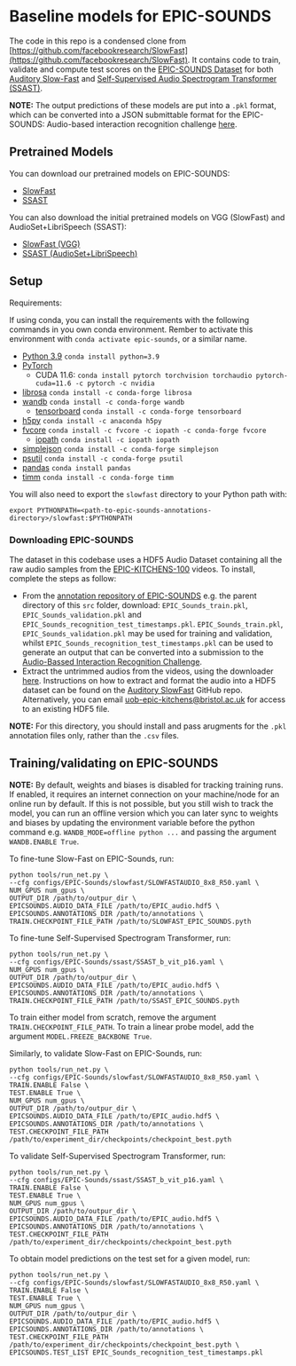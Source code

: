 # Baseline models for EPIC-SOUNDS

The code in this repo is a condensed clone from [https://github.com/facebookresearch/SlowFast](https://github.com/facebookresearch/SlowFast). It contains code to train, validate and compute test scores on the [EPIC-SOUNDS Dataset](https://epic-kitchens.github.io/epic-sounds/) for both [Auditory Slow-Fast](https://github.com/ekazakos/auditory-slow-fast) and [Self-Supervised Audio Spectrogram Transformer (SSAST)](https://github.com/YuanGongND/ssast).

**NOTE:** The output predictions of these models are put into a `.pkl` format, which can be converted into a JSON submittable format for the EPIC-SOUNDS: Audio-based interaction recognition challenge [here](https://github.com/epic-kitchens/C9-epic-sounds).

## Pretrained Models

You can download our pretrained models on EPIC-SOUNDS:

- [SlowFast](https://www.dropbox.com/s/339zsc6kz6c3wz9/SLOWFAST_EPIC_SOUNDS.pyth?dl=0)
- [SSAST](https://www.dropbox.com/s/p0wgjl5akmshfha/SSAST_EPIC_SOUNDS.pyth?dl=0)

You can also download the initial pretrained models on VGG (SlowFast) and AudioSet+LibriSpeech (SSAST):
- [SlowFast (VGG)](https://www.dropbox.com/home/EPIC-SOUNDS%20Pretrained%20Models?preview=SLOWFAST_VGG.pyth)
- [SSAST (AudioSet+LibriSpeech)](https://www.dropbox.com/home/EPIC-SOUNDS%20Pretrained%20Models?preview=SSAST-Base-Patch-400.pth)

## Setup

Requirements:

If using conda, you can install the requirements with the following commands in you own conda environment. Rember to activate this environment with `conda activate epic-sounds`, or a similar name.

- [Python 3.9](https://www.python.org/) `conda install python=3.9`
- [PyTorch](https://pytorch.org/)
  - CUDA 11.6: `conda install pytorch torchvision torchaudio pytorch-cuda=11.6 -c pytorch -c nvidia`
- [librosa](https://librosa.org/) `conda install -c conda-forge librosa`
- [wandb](https://wandb.ai/site) `conda install -c conda-forge wandb`
  - [tensorboard](https://www.tensorflow.org/tensorboard) `conda install -c conda-forge tensorboard`
- [h5py](https://www.h5py.org/) `conda install -c anaconda h5py`
- [fvcore](https://github.com/facebookresearch/fvcore/) `conda install -c fvcore -c iopath -c conda-forge fvcore`
  - [iopath](https://github.com/facebookresearch/iopath) `conda install -c iopath iopath`
- [simplejson](https://simplejson.readthedocs.io/en/latest/) `conda install -c conda-forge simplejson`
- [psutil](https://psutil.readthedocs.io/en/latest/) `conda install -c conda-forge psutil`
- [pandas](https://pandas.pydata.org/pandas-docs/stable/index.html) `conda install pandas`
- [timm](https://huggingface.co/docs/timm/index) `conda install -c conda-forge timm`

You will also need to export the `slowfast` directory to your Python path with:

```(python)
export PYTHONPATH=<path-to-epic-sounds-annotations-directory>/slowfast:$PYTHONPATH
```

### Downloading EPIC-SOUNDS

The dataset in this codebase uses a HDF5 Audio Dataset containing all the raw audio samples from the [EPIC-KITCHENS-100](https://epic-kitchens.github.io/2022) videos. To install, complete the steps as follow:

- From the [annotation repository of EPIC-SOUNDS](https://github.com/epic-kitchens/epic-sounds-annotations) e.g. the parent directory of this `src` folder, download: `EPIC_Sounds_train.pkl`, `EPIC_Sounds_validation.pkl` and `EPIC_Sounds_recognition_test_timestamps.pkl`. `EPIC_Sounds_train.pkl`, `EPIC_Sounds_validation.pkl` may be used for training and validation, whilst `EPIC_Sounds_recognition_test_timestamps.pkl` can be used to generate an output that can be converted into a submission to the [Audio-Bassed Interaction Recognition Challenge](https://github.com/epic-kitchens/C9-epic-sounds).
- Extract the untrimmed audios from the videos, using the downloader [here](https://github.com/epic-kitchens/download-scripts-100). Instructions on how to extract and format the audio into a HDF5 dataset can be found on the [Auditory SlowFast](https://github.com/ekazakos/auditory-slow-fast) GitHub repo. Alternatively, you can email [uob-epic-kitchens@bristol.ac.uk](mailto:uob-epic-kitchens@bristol.ac.uk)  for access to an existing HDF5 file.

**NOTE:** For this directory, you should install and pass arugments for the `.pkl` annotation files only, rather than the `.csv` files.

## Training/validating on EPIC-SOUNDS

**NOTE:** By default, weights and biases is disabled for tracking training runs. If enabled, it requires an internet connection on your machine/node for an online run by default. If this is not possible, but you still wish to track the model, you can run an offline version which you can later sync to weights and biases by updating the environment variable before the python command e.g. `WANDB_MODE=offline python ...` and passing the argument `WANDB.ENABLE True`.

To fine-tune Slow-Fast on EPIC-Sounds, run:

```(python)
python tools/run_net.py \
--cfg configs/EPIC-Sounds/slowfast/SLOWFASTAUDIO_8x8_R50.yaml \
NUM_GPUS num_gpus \
OUTPUT_DIR /path/to/outpur_dir \
EPICSOUNDS.AUDIO_DATA_FILE /path/to/EPIC_audio.hdf5 \
EPICSOUNDS.ANNOTATIONS_DIR /path/to/annotations \
TRAIN.CHECKPOINT_FILE_PATH /path/to/SLOWFAST_EPIC_SOUNDS.pyth
```

To fine-tune Self-Supervised Spectrogram Transformer, run:

```(python)
python tools/run_net.py \
--cfg configs/EPIC-Sounds/ssast/SSAST_b_vit_p16.yaml \
NUM_GPUS num_gpus \
OUTPUT_DIR /path/to/outpur_dir \
EPICSOUNDS.AUDIO_DATA_FILE /path/to/EPIC_audio.hdf5 \
EPICSOUNDS.ANNOTATIONS_DIR /path/to/annotations \
TRAIN.CHECKPOINT_FILE_PATH /path/to/SSAST_EPIC_SOUNDS.pyth
```

To train either model from scratch, remove the argument `TRAIN.CHECKPOINT_FILE_PATH`. To train a linear probe model, add the argument `MODEL.FREEZE_BACKBONE True`.

Similarly, to validate Slow-Fast on EPIC-Sounds, run:

```(python)
python tools/run_net.py \
--cfg configs/EPIC-Sounds/slowfast/SLOWFASTAUDIO_8x8_R50.yaml \
TRAIN.ENABLE False \
TEST.ENABLE True \
NUM_GPUS num_gpus \
OUTPUT_DIR /path/to/outpur_dir \
EPICSOUNDS.AUDIO_DATA_FILE /path/to/EPIC_audio.hdf5 \
EPICSOUNDS.ANNOTATIONS_DIR /path/to/annotations \
TEST.CHECKPOINT_FILE_PATH /path/to/experiment_dir/checkpoints/checkpoint_best.pyth
```

To validate Self-Supervised Spectrogram Transformer, run:

```(python)
python tools/run_net.py \
--cfg configs/EPIC-Sounds/ssast/SSAST_b_vit_p16.yaml \
TRAIN.ENABLE False \
TEST.ENABLE True \
NUM_GPUS num_gpus \
OUTPUT_DIR /path/to/outpur_dir \
EPICSOUNDS.AUDIO_DATA_FILE /path/to/EPIC_audio.hdf5 \
EPICSOUNDS.ANNOTATIONS_DIR /path/to/annotations \
TEST.CHECKPOINT_FILE_PATH /path/to/experiment_dir/checkpoints/checkpoint_best.pyth
```

To obtain model predictions on the test set for a given model, run:

```(python)
python tools/run_net.py \
--cfg configs/EPIC-Sounds/slowfast/SLOWFASTAUDIO_8x8_R50.yaml \
TRAIN.ENABLE False \
TEST.ENABLE True \
NUM_GPUS num_gpus \
OUTPUT_DIR /path/to/outpur_dir \
EPICSOUNDS.AUDIO_DATA_FILE /path/to/EPIC_audio.hdf5 \
EPICSOUNDS.ANNOTATIONS_DIR /path/to/annotations \
TEST.CHECKPOINT_FILE_PATH /path/to/experiment_dir/checkpoints/checkpoint_best.pyth \
EPICSOUNDS.TEST_LIST EPIC_Sounds_recognition_test_timestamps.pkl
```
